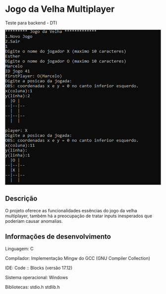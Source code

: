 # Jogo da Velha Multiplayer
Teste para backend - DTI

<img src="Tela.png">

## Descrição 
O projeto oferece as funcionalidades essências do jogo da velha multiplayer, também há a preocupação de tratar inputs inesperados que poderiam causar anomalias.

## Informações de desenvolvimento 

Linguagem: C

Compilador: Implementação Mingw do GCC (GNU Compiler Collection)

IDE: Code :: Blocks (versão 17.12)

Sistema operacional: Windows 

Bibliotecas: stdio.h  stdlib.h



